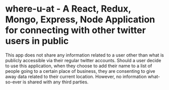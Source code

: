 # where-u-at - A React, Redux, Mongo, Express, Node Application for connecting with other twitter users in public

This app does not share any information related to a user other than what is publicly accessible via their regular twitter accounts. Should a user decide to use this application, when they choose to add their name to a list of people going to a certain place of business, they are consenting to give away data related to their current location. However, no information what-so-ever is shared with any third parties.
